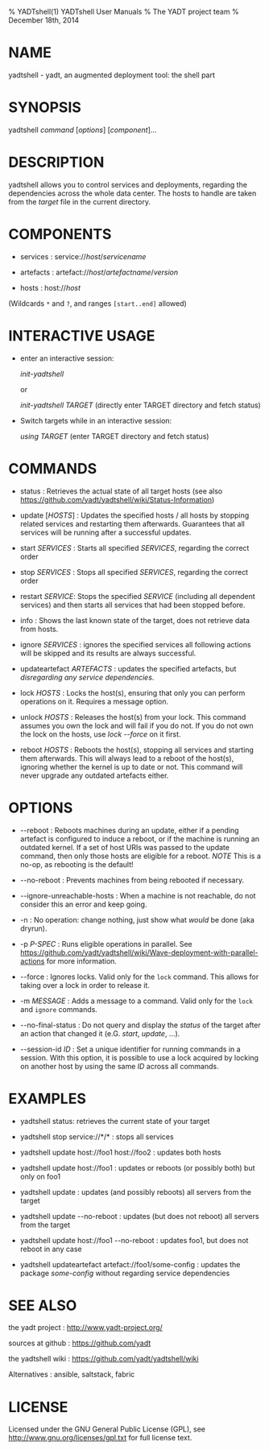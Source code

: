 % YADTshell(1) YADTshell User Manuals
% The YADT project team
% December 18th, 2014

# NAME

yadtshell - yadt, an augmented deployment tool: the shell part

# SYNOPSIS

yadtshell *command* [*options*] [*component*]...

# DESCRIPTION

yadtshell allows you to control services and deployments, regarding
the dependencies across the whole data center.
The hosts to handle are taken from the *target* file in the current
directory.

# COMPONENTS
* services :
service://*host*/*servicename*

* artefacts :
artefact://*host*/*artefactname*/*version*

* hosts :
host://*host*

(Wildcards `*` and `?`, and ranges `[start..end]` allowed)

# INTERACTIVE USAGE
* enter an interactive session:

  *init-yadtshell*

  or

  *init-yadtshell TARGET* (directly enter TARGET directory and fetch status)

* Switch targets while in an interactive session:

    *using TARGET* (enter TARGET directory and fetch status)

# COMMANDS

* status :
Retrieves the actual state of all target hosts
(see also https://github.com/yadt/yadtshell/wiki/Status-Information)

* update [*HOSTS*] :
Updates the specified hosts / all hosts by stopping related services
and restarting them afterwards. Guarantees that all services will be running
after a successful updates.

* start *SERVICES* :
Starts all specified *SERVICES*, regarding the correct order

* stop *SERVICES* :
Stops all specified *SERVICES*, regarding the correct order

* restart *SERVICE*:
Stops the specified *SERVICE* (including all dependent services) and then 
starts all services that had been stopped before. 

* info :
Shows the last known state of the target, does not retrieve data from hosts.

* ignore *SERVICES* :
ignores the specified services all following actions will be skipped and
its results are always successful.

* updateartefact *ARTEFACTS* :
updates the specified artefacts, but _disregarding any service dependencies_.

* lock *HOSTS* :
Locks the host(s), ensuring that only you can perform operations on it.
Requires a message option.

* unlock *HOSTS* :
Releases the host(s) from your lock. This command assumes you own the lock and will fail if you do not. If you do not own the lock on the hosts, use *lock --force* on it first.

* reboot *HOSTS* :
Reboots the host(s), stopping all services and starting them afterwards.
This will always lead to a reboot of the host(s), ignoring whether the kernel is up to date or not. This command will never upgrade any outdated artefacts either.

# OPTIONS
* --reboot :
Reboots machines during an update, either if a pending artefact is configured to
induce a reboot, or if the machine is running an outdated kernel.
If a set of host URIs was passed to the update command, then only those hosts
are eligible for a reboot.
*NOTE* This is a no-op, as rebooting is the default!

* --no-reboot :
Prevents machines from being rebooted if necessary.

* --ignore-unreachable-hosts :
When a machine is not reachable, do not consider this an error and keep going.

* -n :
No operation: change nothing, just show what *would* be done (aka dryrun).

* -p *P-SPEC* :
Runs eligible operations in parallel.
See https://github.com/yadt/yadtshell/wiki/Wave-deployment-with-parallel-actions for more information.

* --force :
Ignores locks. Valid only for the `lock` command. This allows for taking over a lock
in order to release it.

* -m *MESSAGE* :
Adds a message to a command. Valid only for the `lock` and `ignore` commands.

* --no-final-status :
Do not query and display the *status* of the target after an action that changed it
(e.G. *start*, *update*, ...).

* --session-id *ID* :
Set a unique identifier for running commands in a session. With this option,
it is possible to use a lock acquired by locking on another host by using the same *ID* across all commands.

# EXAMPLES

* yadtshell status:
retrieves the current state of your target

* yadtshell stop service://\*/\* :
stops all services

* yadtshell update host://foo1 host://foo2 :
updates both hosts

* yadtshell update host://foo1 :
updates or reboots (or possibly both) but only on foo1

* yadtshell update :
updates (and possibly reboots) all servers from the target

* yadtshell update --no-reboot :
updates (but does not reboot) all servers from the target

* yadtshell update host://foo1 --no-reboot :
updates foo1, but does not reboot in any case

* yadtshell updateartefact artefact://foo1/some-config :
updates the package _some-config_ without regarding service dependencies

# SEE ALSO

the yadt project
:   http://www.yadt-project.org/

sources at github
:   https://github.com/yadt

the yadtshell wiki
:   https://github.com/yadt/yadtshell/wiki

Alternatives
:   ansible, saltstack, fabric

# LICENSE

Licensed under the GNU General Public License (GPL), see http://www.gnu.org/licenses/gpl.txt for full license text.
